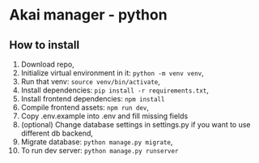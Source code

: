 # Akai manager - python

## How to install

1. Download repo,
2. Initialize virtual environment in it: `python -m venv venv`,
3. Run that venv: `source venv/bin/activate`,
4. Install dependencies: `pip install -r requirements.txt`,
5. Install frontend dependencies: `npm install`
6. Compile frontend assets: `npm run dev`,
7. Copy .env.example into .env and fill missing fields
8. (optional) Change database settings in settings.py if you want to use different db backend,
9. Migrate database: `python manage.py migrate`,
10. To run dev server: `python manage.py runserver`
